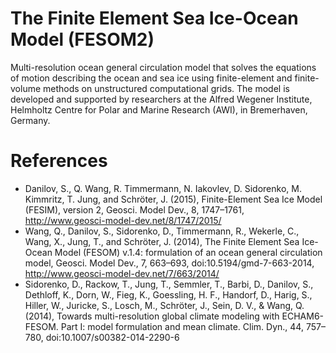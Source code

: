 The Finite Element Sea Ice-Ocean Model (FESOM2) 
======

Multi-resolution ocean general circulation model that solves the equations of motion describing the ocean and sea ice using finite-element and finite-volume methods on unstructured computational grids. The model is developed and supported by researchers at the Alfred Wegener Institute, Helmholtz Centre for Polar and Marine Research (AWI), in Bremerhaven, Germany.

References
==========
* Danilov, S., Q. Wang, R. Timmermann, N. Iakovlev, D. Sidorenko, M. Kimmritz, T. Jung, and Schröter, J. (2015), Finite-Element Sea Ice Model (FESIM), version 2, Geosci. Model Dev., 8, 1747–1761, http://www.geosci-model-dev.net/8/1747/2015/
* Wang, Q., Danilov, S., Sidorenko, D., Timmermann, R., Wekerle, C., Wang, X., Jung, T., and Schröter, J. (2014), The Finite Element Sea Ice-Ocean Model (FESOM) v.1.4: formulation of an ocean general circulation model, Geosci. Model Dev., 7, 663–693, doi:10.5194/gmd-7-663-2014, http://www.geosci-model-dev.net/7/663/2014/
* Sidorenko, D., Rackow, T., Jung, T., Semmler, T., Barbi, D., Danilov, S., Dethloff, K., Dorn, W., Fieg, K., Goessling, H. F., Handorf, D., Harig, S., Hiller, W., Juricke, S., Losch, M., Schröter, J., Sein, D. V., & Wang, Q. (2014), Towards multi-resolution global climate modeling with ECHAM6-FESOM. Part I: model formulation and mean climate. Clim. Dyn., 44, 757–780, doi:10.1007/s00382-014-2290-6
